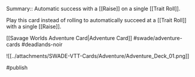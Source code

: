 Summary:: Automatic success with a [[Raise]] on a single [[Trait Roll]].

Play this card instead of rolling to automatically succeed at a [[Trait Roll]] with a single [[Raise]].

[[Savage Worlds Adventure Card|Adventure Card]] #swade/adventure-cards #deadlands-noir 

![[../attachments/SWADE-VTT-Cards/Adventure/Adventure_Deck_01.png]]

#publish 